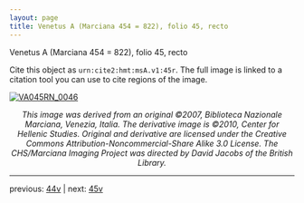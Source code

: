 ```yaml
---
layout: page
title: Venetus A (Marciana 454 = 822), folio 45, recto
---
```


Venetus A (Marciana 454 = 822), folio 45, recto

Cite this object as `urn:cite2:hmt:msA.v1:45r`.  The full image is linked to a citation tool you can use to cite regions of the image.

[![VA045RN_0046](http://www.homermultitext.org/iipsrv?IIIF=/project/homer/pyramidal/deepzoom/hmt/vaimg/2017a/VA045RN_0046.tif/full/800,/0/default.jpg)](http://www.homermultitext.org/ict2/?urn=urn:cite2:hmt:vaimg.2017a:VA045RN_0046) 

<p style="text-align: center; font-style: italic;">This image was derived from an original ©2007, Biblioteca Nazionale Marciana, Venezia, Italia. The derivative image is ©2010, Center for Hellenic Studies. Original and derivative are licensed under the Creative Commons Attribution-Noncommercial-Share Alike 3.0 License. The CHS/Marciana Imaging Project was directed by David Jacobs of the British Library.</p>

---

previous: [44v](../44v/) | next: [45v](../45v/)